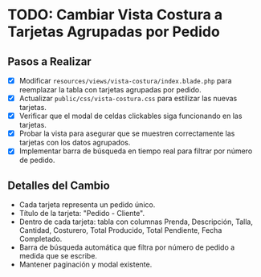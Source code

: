 # TODO: Cambiar Vista Costura a Tarjetas Agrupadas por Pedido

## Pasos a Realizar
- [x] Modificar `resources/views/vista-costura/index.blade.php` para reemplazar la tabla con tarjetas agrupadas por pedido.
- [x] Actualizar `public/css/vista-costura.css` para estilizar las nuevas tarjetas.
- [x] Verificar que el modal de celdas clickables siga funcionando en las tarjetas.
- [x] Probar la vista para asegurar que se muestren correctamente las tarjetas con los datos agrupados.
- [x] Implementar barra de búsqueda en tiempo real para filtrar por número de pedido.

## Detalles del Cambio
- Cada tarjeta representa un pedido único.
- Título de la tarjeta: "Pedido - Cliente".
- Dentro de cada tarjeta: tabla con columnas Prenda, Descripción, Talla, Cantidad, Costurero, Total Producido, Total Pendiente, Fecha Completado.
- Barra de búsqueda automática que filtra por número de pedido a medida que se escribe.
- Mantener paginación y modal existente.
